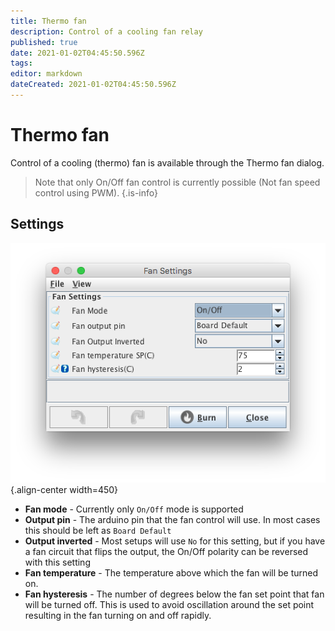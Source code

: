 ```yaml
---
title: Thermo fan
description: Control of a cooling fan relay
published: true
date: 2021-01-02T04:45:50.596Z
tags: 
editor: markdown
dateCreated: 2021-01-02T04:45:50.596Z
---
```


# Thermo fan
Control of a cooling (thermo) fan is available through the Thermo fan dialog. 

> Note that only On/Off fan control is currently possible (Not fan speed control using PWM). 
{.is-info}

## Settings
![fan.png](/img/accessories/fan.png){.align-center width=450}

* **Fan mode** - Currently only `On/Off` mode is supported
* **Output pin** - The arduino pin that the fan control will use. In most cases this should be left as `Board Default`
* **Output inverted** - Most setups will use `No` for this setting, but if you have a fan circuit that flips the output, the On/Off polarity can be reversed with this setting
* **Fan temperature** - The temperature above which the fan will be turned on. 
* **Fan hysteresis** - The number of degrees below the fan set point that fan will be turned off. This is used to avoid oscillation around the set point resulting in the fan turning on and off rapidly. 